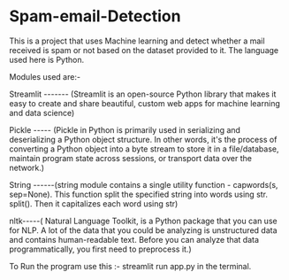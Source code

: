 # Spam-email-Detection
This is a project that uses Machine learning and detect whether a mail received is spam or not based on the dataset provided to it. The language used here is Python. 


Modules used are:-


Streamlit -------  (Streamlit is an open-source Python library that makes it easy to create and share beautiful, custom web apps for machine learning and data science)



Pickle -----  (Pickle in Python is primarily used in serializing and deserializing a Python object structure. In other words, it's the process of converting a Python object into a byte stream to store it in a file/database, maintain program state across sessions, or transport data over the network.)


String ------(string module contains a single utility function - capwords(s, sep=None). This function split the specified string into words using str. split(). Then it capitalizes each word using str)


nltk-----( Natural Language Toolkit, is a Python package that you can use for NLP. A lot of the data that you could be analyzing is unstructured data and contains human-readable text. Before you can analyze that data programmatically, you first need to preprocess it.)


To Run the program use this :- streamlit run app.py in the terminal.
